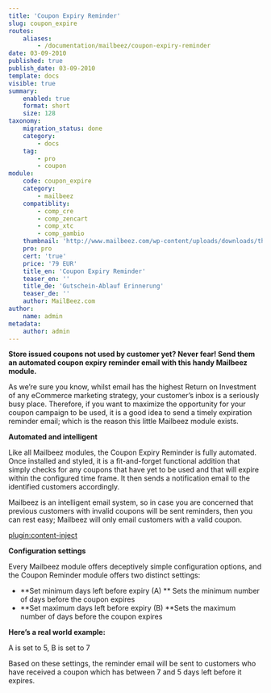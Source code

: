 ```yaml
---
title: 'Coupon Expiry Reminder'
slug: coupon_expire
routes:
    aliases:
        - /documentation/mailbeez/coupon-expiry-reminder
date: 03-09-2010
published: true
publish_date: 03-09-2010
template: docs
visible: true
summary:
    enabled: true
    format: short
    size: 128
taxonomy:
    migration_status: done
    category:
        - docs
    tag:
        - pro
        - coupon
module:
    code: coupon_expire
    category:
        - mailbeez
    compatiblity:
        - comp_cre
        - comp_zencart
        - comp_xtc
        - comp_gambio
    thumbnail: 'http://www.mailbeez.com/wp-content/uploads/downloads/thumbnails/2011/10/coupon_32.png'
    pro: pro
    cert: 'true'
    price: '79 EUR'
    title_en: 'Coupon Expiry Reminder'
    teaser_en: ''
    title_de: 'Gutschein-Ablauf Erinnerung'
    teaser_de: ''
    author: MailBeez.com
author:
    name: admin
metadata:
    author: admin
---
```


**Store issued coupons not used by customer yet? Never fear! Send them an automated coupon expiry reminder email with this handy Mailbeez module.**

As we’re sure you know, whilst email has the highest Return on Investment of any eCommerce marketing strategy, your customer’s inbox is a seriously busy place. Therefore, if you want to maximize the opportunity for your coupon campaign to be used, it is a good idea to send a timely expiration reminder email; which is the reason this little Mailbeez module exists.

**Automated and intelligent**

Like all Mailbeez modules, the Coupon Expiry Reminder is fully automated. Once installed and styled, it is a fit-and-forget functional addition that simply checks for any coupons that have yet to be used and that will expire within the configured time frame. It then sends a notification email to the identified customers accordingly.

Mailbeez is an intelligent email system, so in case you are concerned that previous customers with invalid coupons will be sent reminders, then you can rest easy; Mailbeez will only email customers with a valid coupon.

[plugin:content-inject](/content_blocks/pro_responsive_template)


**Configuration settings**

Every Mailbeez module offers deceptively simple configuration options, and the Coupon Reminder module offers two distinct settings:

- **Set minimum days left before expiry (A) ** Sets the minimum number of days before the coupon expires
- **Set maximum days left before expiry (B) **Sets the maximum number of days before the coupon expires

**Here’s a real world example:**

A is set to 5, B is set to 7

Based on these settings, the reminder email will be sent to customers who have received a coupon which has between 7 and 5 days left before it expires.
